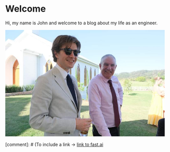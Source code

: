 # Welcome
Hi, my name is John and welcome to a blog about my life as an engineer. 

![Image of me and my father](images/Dad_Me_BensWedding.jpeg)

[comment]: # (To include a link -> [link to fast.ai](https://www.fast.ai)
